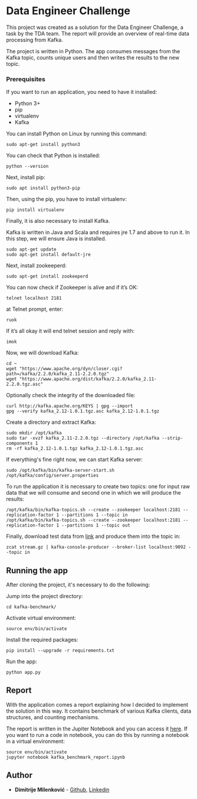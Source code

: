 # Data Engineer Challenge

This project was created as a solution for the Data Engineer Challenge, a task by the TDA team. The report will provide an overview of real-time data processing from Kafka.

The project is written in Python. The app consumes messages from the Kafka topic, counts unique users and then writes the results to the new topic.


### Prerequisites

If you want to run an application, you need to have it installed:
- Python 3+
- pip
- virtualenv
- Kafka

You can install Python on Linux by running this command:
```
sudo apt-get install python3
```
You can check that Python is installed: 
```
python --version
```
Next, install pip:
```
sudo apt install python3-pip
```
Then, using the pip, you have to install virtualenv:
```
pip install virtualenv
```
Finally, it is also necessary to install Kafka.

Kafka is written in Java and Scala and requires jre 1.7 and above to run it. In this step, we will ensure Java is installed.
```
sudo apt-get update
sudo apt-get install default-jre
```
Next, install zookeeperd:
```
sudo apt-get install zookeeperd
```
You can now check if Zookeeper is alive and if it’s OK:
```
telnet localhost 2181
```
at Telnet prompt, enter:
```
ruok
```
If it’s all okay it will end telnet session and reply with:
```
imok
```

Now, we will download Kafka:
```
cd ~
wget "https://www.apache.org/dyn/closer.cgi?path=/kafka/2.2.0/kafka_2.11-2.2.0.tgz"
wget "https://www.apache.org/dist/kafka/2.2.0/kafka_2.11-2.2.0.tgz.asc"
```

Optionally check the integrity of the downloaded file:
```
curl http://kafka.apache.org/KEYS | gpg --import
gpg --verify kafka_2.12-1.0.1.tgz.asc kafka_2.12-1.0.1.tgz
```

Create a directory and extract Kafka:
```
sudo mkdir /opt/kafka
sudo tar -xvzf kafka_2.11-2.2.0.tgz --directory /opt/kafka --strip-components 1
rm -rf kafka_2.12-1.0.1.tgz kafka_2.12-1.0.1.tgz.asc
```

If everything's fine right now, we can start Kafka server:
```
sudo /opt/kafka/bin/kafka-server-start.sh /opt/kafka/config/server.properties
```

To run the application it is necessary to create two topics: one for input raw data that we will consume and second one in which we will produce the results:
```
/opt/kafka/bin/kafka-topics.sh --create --zookeeper localhost:2181 --replication-factor 1 --partitions 1 --topic in
/opt/kafka/bin/kafka-topics.sh --create --zookeeper localhost:2181 --replication-factor 1 --partitions 1 --topic out
```
Finally, download test data from [link](http://tx.tamedia.ch.s3.amazonaws.com/challenge/data/stream.jsonl.gz) and produce them into the topic in:
```
zcat stream.gz | kafka-console-producer --broker-list localhost:9092 --topic in
```


## Running the app

After cloning the project, it's necessary to do the following:

Jump into the project directory:
```
cd kafka-benchmark/
```

Activate virtual environment:
```
source env/bin/activate
```

Install the required packages:
```
pip install --upgrade -r requirements.txt
```

Run the app:
```
python app.py
```


## Report

With the application comes a report explaining how I decided to implement the solution in this way. It contains benchmark of various Kafka clients, data structures, and counting mechanisms.

The report is written in the Jupiter Notebook and you can access it [here](). If you want to run a code in notebook, you can do this by running a notebook in a virtual environment:

```
source env/bin/activate
jupyter notebook kafka_benchmark_report.ipynb
```


## Author

* **Dimitrije Milenković** - [Github](https://github.com/DimitrijeM/), [Linkedin](https://www.linkedin.com/in/dimitrijemilenkovicdm/)


